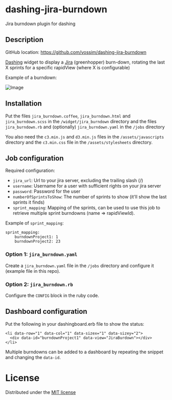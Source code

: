 # dashing-jira-burndown
Jira burndown plugin for dashing

## Description

GitHub location: https://github.com/vossim/dashing-jira-burndown

[Dashing](http://shopify.github.com/dashing) widget to display a [Jira](https://www.atlassian.com/software/jira) (greenhopper) burn-down, rotating the last X sprints for a specific rapidView (where X is configurable)

Example of a burndown:

![Image](../master/jira_burndown.png?raw=true)

## Installation

Put the files `jira_burndown.coffee`, `jira_burndown.html` and `jira_burndown.scss` in the `/widget/jira_burndown` directory and the files `jira_burndown.rb` and (optionally) `jira_burndown.yaml` in the `/jobs` directory

You also need the `c3.min.js` and `d3.min.js` files in the `/assets/javascripts` directory and the `c3.min.css` file in the `/assets/stylesheets` directory.

## Job configuration

Required configuration:
* `jira_url`: Url to your jira server, excluding the trailing slash (/)
* `username`: Username for a user with sufficient rights on your jira server
* `password`: Password for the user
* `numberOfSprintsToShow`: The number of sprints to show (it'll show the last sprints it finds)
* `sprint_mapping`: Mapping of the sprints, can be used to use this job to retrieve multiple sprint burndowns (name => rapidViewId).

Example of `sprint_mapping`:

    sprint_mapping: 
        burndownProject1: 1
        burndownProject2: 23

### Option 1: `jira_burndown.yaml`

Create a `jira_burndown.yaml` file in the `/jobs` directory and configure it (example file in this repo).

### Option 2: `jira_burndown.rb`

Configure the `CONFIG` block in the ruby code.

## Dashboard configuration

Put the following in your dashingboard.erb file to show the status:

    <li data-row="1" data-col="1" data-sizex="1" data-sizey="2">
      <div data-id="burndownProject1" data-view="JiraBurdown"></div>
    </li>

Multiple burndowns can be added to a dashboard by repeating the snippet and changing the ```data-id```.

# License
Distributed under the [MIT license](https://github.com/vossim/dashing-jira-burndown/blob/master/LICENSE)
